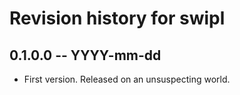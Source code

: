 # Revision history for swipl

## 0.1.0.0 -- YYYY-mm-dd

* First version. Released on an unsuspecting world.
